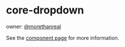core-dropdown
=============

owner: [@morethanreal](http://github.com/morethanreal)

See the [component page](https://www.polymer-project.org/0.5/docs/elements/core-dropdown.html) for more information.
